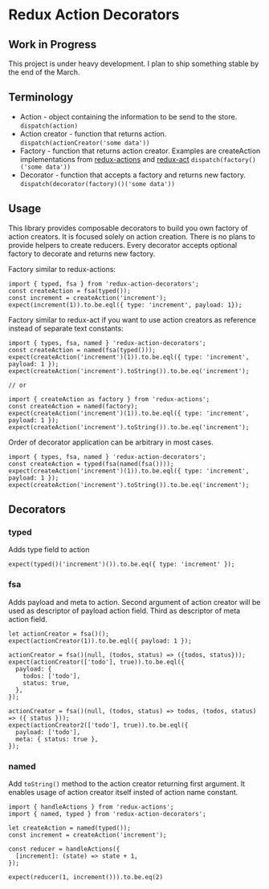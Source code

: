 # Redux Action Decorators
## Work in Progress
This project is under heavy development. I plan to ship something stable by the end of the March.

## Terminology

- Action - object containing the information to be send to the store. `dispatch(action)`
- Action creator - function that returns action. `dispatch(actionCreator('some data'))`
- Factory - function that returns action creator. Examples are createAction implementations from [redux-actions](https://github.com/acdlite/redux-actions) and [redux-act](https://github.com/pauldijou/redux-act#createactiondescription-payloadreducer-metareducer) `dispatch(factory()('some data'))` 
- Decorator - function that accepts a factory and returns new factory. `dispatch(decorator(factory)()('some data'))`

## Usage
This library provides composable decorators to build you own factory of action creators. It is focused solely on action creation. There is no plans to provide helpers to create reducers. Every decorator accepts optional factory to decorate and returns new factory. 

Factory similar to redux-actions:

    import { typed, fsa } from 'redux-action-decorators';
    const createAction = fsa(typed());
    const increment = createAction('increment'); 
    expect(increment(1)).to.be.eql({ type: 'increment', payload: 1});
         
Factory similar to redux-act if you want to use action creators as reference instead of separate text constants:
         
    import { types, fsa, named } 'redux-action-decorators';
    const createAction = named(fsa(typed()));
    expect(createAction('increment')(1)).to.be.eql({ type: 'increment', payload: 1 });
    expect(createAction('increment').toString()).to.be.eq('increment');
    
    // or 
    
    import { createAction as factory } from 'redux-actions';
    const createAction = named(factory);
    expect(createAction('increment')(1)).to.be.eql({ type: 'increment', payload: 1 });
    expect(createAction('increment').toString()).to.be.eq('increment');
         
Order of decorator application can be arbitrary in most cases.
 
    import { types, fsa, named } 'redux-action-decorators';
    const createAction = typed(fsa(named(fsa())));
    expect(createAction('increment')(1)).to.be.eql({ type: 'increment', payload: 1 });
    expect(createAction('increment').toString()).to.be.eq('increment');
  
## Decorators       
       
### typed
Adds type field to action

    expect(typed()('increment')()).to.be.eq({ type: 'increment' });
    
### fsa
Adds payload and meta to action. Second argument of action creator will be used as descriptor of payload action field. Third as descriptor of meta action field.
  
    let actionCreator = fsa()(); 
    expect(actionCreator(1)).to.be.eql({ payload: 1 });
    
    actionCreator = fsa()(null, (todos, status) => ({todos, status}));
    expect(actionCreator(['todo'], true)).to.be.eql({
      payload: {
        todos: ['todo'],
        status: true,
      },
    });

    actionCreator = fsa()(null, (todos, status) => todos, (todos, status) => ({ status }));
    expect(actionCreator2(['todo'], true)).to.be.eql({
      payload: ['todo'],
      meta: { status: true },
    });
    
### named
Add `toString()` method to the action creator returning first argument. It enables usage of action creator itself insted of action name constant.
 
    import { handleActions } from 'redux-actions';
    import { named, typed } from 'redux-action-decorators';
    
    let createAction = named(typed());
    const increment = createAction('increment');

    const reducer = handleActions({
      [increment]: (state) => state + 1,
    });

    expect(reducer(1, increment())).to.be.eq(2)